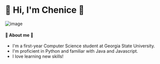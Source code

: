 # 🫧 Hi, I'm Chenice 🫧
![image](https://github.com/chenicetaylor5/chenicetaylor5/assets/146015275/5703dd0a-707f-4fc0-9854-2d60b4f81cf1)


#### 💫 About me 💫
- I'm a first-year Computer Science student at Georgia State University.
- I'm proficient in Python and familiar with Java and Javascript.
- I love learning new skills!
<!--
**chenicetaylor5/chenicetaylor5** is a ✨ _special_ ✨ repository because its `README.md` (this file) appears on your GitHub profile.

Here are some ideas to get you started:

- 🔭 I’m currently working on ...
- 🌱 I’m currently learning ...
- 👯 I’m looking to collaborate on ...
- 🤔 I’m looking for help with ...
- 💬 Ask me about ...
- 📫 How to reach me: ...
- 😄 Pronouns: ...
- ⚡ Fun fact: ...
-->
